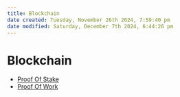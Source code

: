 ```yaml
---
title: Blockchain
date created: Tuesday, November 26th 2024, 7:59:40 pm
date modified: Saturday, December 7th 2024, 6:44:26 pm
---
```


# Blockchain

- [Proof Of Stake](proof-of-stake.md)
- [Proof Of Work](proof-of-work.md)
